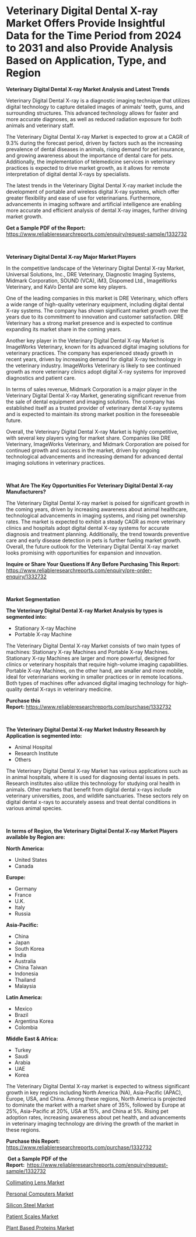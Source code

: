 <p><h1>Veterinary Digital Dental X-ray Market Offers Provide Insightful Data for the Time Period from 2024 to 2031 and also Provide Analysis Based on Application, Type, and Region</h1></p><p><strong>Veterinary Digital Dental X-ray Market Analysis and Latest Trends</strong></p>
<p><p>Veterinary Digital Dental X-ray is a diagnostic imaging technique that utilizes digital technology to capture detailed images of animals' teeth, gums, and surrounding structures. This advanced technology allows for faster and more accurate diagnoses, as well as reduced radiation exposure for both animals and veterinary staff.</p><p>The Veterinary Digital Dental X-ray Market is expected to grow at a CAGR of 9.3% during the forecast period, driven by factors such as the increasing prevalence of dental diseases in animals, rising demand for pet insurance, and growing awareness about the importance of dental care for pets. Additionally, the implementation of telemedicine services in veterinary practices is expected to drive market growth, as it allows for remote interpretation of digital dental X-rays by specialists.</p><p>The latest trends in the Veterinary Digital Dental X-ray market include the development of portable and wireless digital X-ray systems, which offer greater flexibility and ease of use for veterinarians. Furthermore, advancements in imaging software and artificial intelligence are enabling more accurate and efficient analysis of dental X-ray images, further driving market growth.</p></p>
<p><strong>Get a Sample PDF of the Report:&nbsp;</strong> <a href="https://www.reliableresearchreports.com/enquiry/request-sample/1332732">https://www.reliableresearchreports.com/enquiry/request-sample/1332732</a></p>
<p>&nbsp;</p>
<p><strong>Veterinary Digital Dental X-ray Major Market Players</strong></p>
<p><p>In the competitive landscape of the Veterinary Digital Dental X-ray Market, Universal Solutions, Inc., DRE Veterinary, Diagnostic Imaging Systems, Midmark Corporation, SOUND (VCA), iM3, Dispomed Ltd., ImageWorks Veterinary, and KaVo Dental are some key players.</p><p>One of the leading companies in this market is DRE Veterinary, which offers a wide range of high-quality veterinary equipment, including digital dental X-ray systems. The company has shown significant market growth over the years due to its commitment to innovation and customer satisfaction. DRE Veterinary has a strong market presence and is expected to continue expanding its market share in the coming years.</p><p>Another key player in the Veterinary Digital Dental X-ray Market is ImageWorks Veterinary, known for its advanced digital imaging solutions for veterinary practices. The company has experienced steady growth in recent years, driven by increasing demand for digital X-ray technology in the veterinary industry. ImageWorks Veterinary is likely to see continued growth as more veterinary clinics adopt digital X-ray systems for improved diagnostics and patient care.</p><p>In terms of sales revenue, Midmark Corporation is a major player in the Veterinary Digital Dental X-ray Market, generating significant revenue from the sale of dental equipment and imaging solutions. The company has established itself as a trusted provider of veterinary dental X-ray systems and is expected to maintain its strong market position in the foreseeable future.</p><p>Overall, the Veterinary Digital Dental X-ray Market is highly competitive, with several key players vying for market share. Companies like DRE Veterinary, ImageWorks Veterinary, and Midmark Corporation are poised for continued growth and success in the market, driven by ongoing technological advancements and increasing demand for advanced dental imaging solutions in veterinary practices.</p></p>
<p>&nbsp;</p>
<p><strong>What Are The Key Opportunities For Veterinary Digital Dental X-ray Manufacturers?</strong></p>
<p><p>The Veterinary Digital Dental X-ray market is poised for significant growth in the coming years, driven by increasing awareness about animal healthcare, technological advancements in imaging systems, and rising pet ownership rates. The market is expected to exhibit a steady CAGR as more veterinary clinics and hospitals adopt digital dental X-ray systems for accurate diagnosis and treatment planning. Additionally, the trend towards preventive care and early disease detection in pets is further fueling market growth. Overall, the future outlook for the Veterinary Digital Dental X-ray market looks promising with opportunities for expansion and innovation.</p></p>
<p><strong>Inquire or Share Your Questions If Any Before Purchasing This Report:</strong> <a href="https://www.reliableresearchreports.com/enquiry/pre-order-enquiry/1332732">https://www.reliableresearchreports.com/enquiry/pre-order-enquiry/1332732</a></p>
<p>&nbsp;</p>
<p><strong>Market Segmentation</strong></p>
<p><strong>The Veterinary Digital Dental X-ray Market Analysis by types is segmented into:</strong></p>
<p><ul><li>Stationary X-ray Machine</li><li>Portable X-ray Machine</li></ul></p>
<p><p>The Veterinary Digital Dental X-ray Market consists of two main types of machines: Stationary X-ray Machines and Portable X-ray Machines. Stationary X-ray Machines are larger and more powerful, designed for clinics or veterinary hospitals that require high-volume imaging capabilities. Portable X-ray Machines, on the other hand, are smaller and more mobile, ideal for veterinarians working in smaller practices or in remote locations. Both types of machines offer advanced digital imaging technology for high-quality dental X-rays in veterinary medicine.</p></p>
<p><strong>Purchase this Report:&nbsp;</strong><a href="https://www.reliableresearchreports.com/purchase/1332732">https://www.reliableresearchreports.com/purchase/1332732</a></p>
<p>&nbsp;</p>
<p><strong>The Veterinary Digital Dental X-ray Market Industry Research by Application is segmented into:</strong></p>
<p><ul><li>Animal Hospital</li><li>Research Institute</li><li>Others</li></ul></p>
<p><p>The Veterinary Digital Dental X-ray Market has various applications such as in animal hospitals, where it is used for diagnosing dental issues in pets. Research institutes also utilize this technology for studying oral health in animals. Other markets that benefit from digital dental x-rays include veterinary universities, zoos, and wildlife sanctuaries. These sectors rely on digital dental x-rays to accurately assess and treat dental conditions in various animal species.</p></p>
<p>&nbsp;</p>
<p><strong>In terms of Region, the Veterinary Digital Dental X-ray Market Players available by Region are:</strong></p>
<p>
    <p> <strong> North America: </strong>
        <ul>
            <li>United States</li>
            <li>Canada</li>
        </ul>
        </p> 
    <p> <strong> Europe: </strong>
        <ul>
            <li>Germany</li>
            <li>France</li>
            <li>U.K.</li>
            <li>Italy</li>
            <li>Russia</li>
        </ul>
        </p> 
    <p> <strong> Asia-Pacific: </strong>
        <ul>
            <li>China</li>
            <li>Japan</li>
            <li>South Korea</li>
            <li>India</li>
            <li>Australia</li>
            <li>China Taiwan</li>
            <li>Indonesia</li>
            <li>Thailand</li>
            <li>Malaysia</li>
        </ul>
        </p> 
    <p> <strong> Latin America: </strong>
        <ul>
            <li>Mexico</li>
            <li>Brazil</li>
            <li>Argentina Korea</li>
            <li>Colombia</li>
        </ul>
        </p> 
    <p> <strong> Middle East & Africa: </strong>
        <ul>
            <li>Turkey</li>
            <li>Saudi</li>
            <li>Arabia</li>
            <li>UAE</li>
            <li>Korea</li>
        </ul>
    </p>
    </p>
<p><p>The Veterinary Digital Dental X-ray market is expected to witness significant growth in key regions including North America (NA), Asia-Pacific (APAC), Europe, USA, and China. Among these regions, North America is projected to dominate the market with a market share of 35%, followed by Europe at 25%, Asia-Pacific at 20%, USA at 15%, and China at 5%. Rising pet adoption rates, increasing awareness about pet health, and advancements in veterinary imaging technology are driving the growth of the market in these regions.</p></p>
<p><strong>Purchase this Report: </strong><a href="https://www.reliableresearchreports.com/purchase/1332732">https://www.reliableresearchreports.com/purchase/1332732</a></p>
<p>&nbsp;<strong>Get a Sample PDF of the Report:&nbsp;&nbsp;</strong><a href="https://www.reliableresearchreports.com/enquiry/request-sample/1332732">https://www.reliableresearchreports.com/enquiry/request-sample/1332732</a></p>
<p><strong></strong></p>
<p><p><a href="https://medium.com/@raymondgray765/collimating-lens-market-competitive-analysis-market-trends-and-forecast-to-2031-0ce7f6cb0ec6">Collimating Lens Market</a></p><p><a href="https://medium.com/p/48461f7467d3/edit">Personal Computers Market</a></p><p><a href="https://medium.com/@raymondgray765/silicon-steel-market-size-and-market-trends-complete-industry-overview-2024-to-2031-3902c942ff3a">Silicon Steel Market</a></p><p><a href="https://medium.com/@linabernier/patient-scales-market-insight-market-trends-growth-forecasted-from-2024-to-2031-c8331df7561e">Patient Scales Market</a></p><p><a href="https://medium.com/@aliciahaley1989/plant-based-proteins-market-analysis-its-cagr-market-segmentation-and-global-industry-overview-9e1ff2830c1f">Plant Based Proteins Market</a></p></p>